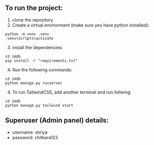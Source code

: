 ## To run the project:
1. clone the repository
2. Create a virtual environment (make sure you have python installed):
```
python -m venv .venv
.venv\Scripts\activate
```
3. install the dependencies:
```
cd imdb
pip install -r "requirements.txt"
```
4. Run the following commands:
```
cd imdb 
python manage.py runserver
```
4. To run TailwindCSS, add another terminal and run follwing:
```
cd imdb
python manage.py tailwind start
```

## Superuser (Admin panel) details:
 - username: shriya
 - password: chitkara123
